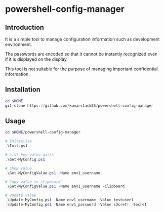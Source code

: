 # powershell-config-manager

## Introduction

It is a simple tool to manage configuration information such as development environment.

The passwords are encoded so that it cannot be instantly recognized even if it is displayed on the display.

This tool is not suitable for the purpose of managing important confidential information.

## Installation

```ps1
cd $HOME
git clone https://github.com/kumarstack55/powershell-config-manager
```

## Usage

```ps1
cd $HOME/powershell-config-manager

# Initialize
.\Init.ps1

# List key-value pairs
.\Get-MyConfig.ps1

# Show value
.\Get-MyConfigValue.ps1 -Name env1_username

# Copy value to clipboard
.\Get-MyConfigValue.ps1 -Name env1_username -Clipboard

# Update value
.\Update-MyConfig.ps1 -Name env1_username -Value testuser1
.\Update-MyConfig.ps1 -Name env1_password -Value s3cret! -Secret
```
